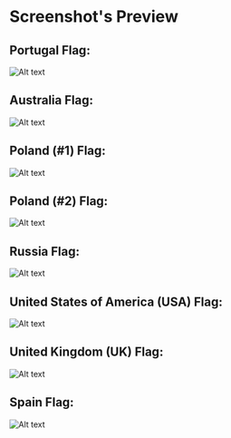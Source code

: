 <h1>Screenshot's Preview</h1>

<h2>Portugal Flag:</h2>

![Alt text](https://i.imgur.com/FkRWQ9I.png "Portugal Flag")

<h2>Australia Flag:</h2>

![Alt text](https://i.imgur.com/i8Mbwho.png "Australia Flag")

<h2>Poland (#1) Flag:</h2>

![Alt text](https://i.imgur.com/Ii7A6cW.png "Poland #1 Flag")

<h2>Poland (#2) Flag:</h2>

![Alt text](https://i.imgur.com/spU2Q78.png "Poland #2 Flag")

<h2>Russia Flag:</h2>

![Alt text](https://i.imgur.com/8RMV8f8.png "Poland #2 Flag")

<h2>United States of America (USA) Flag:</h2>

![Alt text](https://i.imgur.com/9EXvMi7.png "United States of America (USA) Flag")

<h2>United Kingdom (UK) Flag:</h2>

![Alt text](https://i.imgur.com/EW3EqpS.png "United Kingdom (UK) Flag")

<h2>Spain Flag:</h2>

![Alt text](https://i.imgur.com/nMFDwX0.png "Spain Flag")
